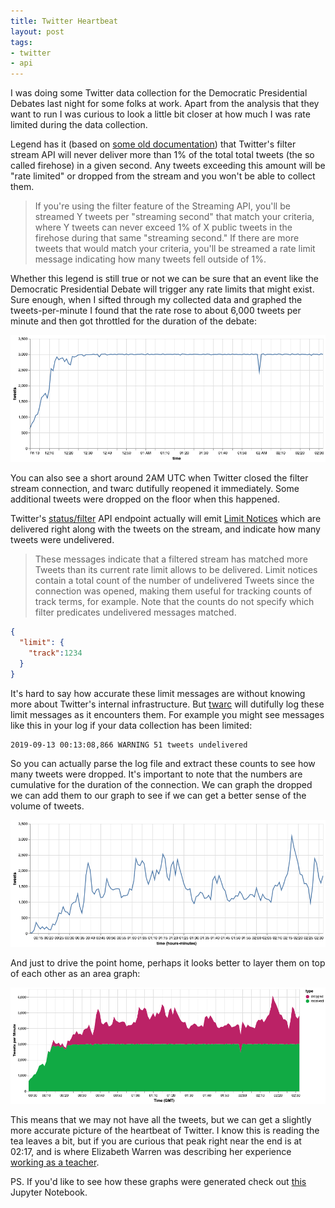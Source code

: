 ```yaml
---
title: Twitter Heartbeat
layout: post
tags:
- twitter
- api
---
```


I was doing some Twitter data collection for the Democratic Presidential
Debates last night for some folks at work. Apart from the analysis that they
want to run I was curious to look a little bit closer at how much I was rate limited during the
data collection.

Legend has it (based on [some old
documentation](https://archive.is/X1XUZ#selection-781.0-799.212)) that
Twitter's filter stream API will never deliver more than 1% of the total total
tweets (the so called firehose) in a given second. Any tweets exceeding this
amount will be "rate limited" or dropped from the stream and you won't be able
to collect them.

> If you're using the filter feature of the Streaming API, you'll be streamed Y tweets per "streaming second" that match your criteria, where Y tweets can never exceed 1% of X public tweets in the firehose during that same "streaming second." If there are more tweets that would match your criteria, you'll be streamed a rate limit message indicating how many tweets fell outside of 1%. 

Whether this legend is still true or not we can be sure that an event like the Democratic Presidential Debate will trigger any rate limits that might exist. Sure enough, when I sifted through my collected data and graphed the tweets-per-minute I found that the rate rose to about 6,000 tweets per minute and then got throttled for the duration of the debate:

<img class="img-responsive" src="/images/demdebate-tweets.png">

You can also see a short around 2AM UTC when Twitter closed the filter stream
connection, and twarc dutifully reopened it immediately. Some additional tweets
were dropped on the floor when this happened.

Twitter's [status/filter](https://developer.twitter.com/en/docs/tweets/filter-realtime/api-reference/post-statuses-filter.html) API endpoint actually will emit [Limit Notices](https://developer.twitter.com/en/docs/tweets/filter-realtime/guides/streaming-message-types) which are delivered right along with the tweets on the stream, and indicate how many tweets were undelivered.

> These messages indicate that a filtered stream has matched more Tweets than its current rate limit allows to be delivered. Limit notices contain a total count of the number of undelivered Tweets since the connection was opened, making them useful for tracking counts of track terms, for example. Note that the counts do not specify which filter predicates undelivered messages matched.

```json
{
  "limit": {
    "track":1234
  }
}
```

It's hard to say how accurate these limit messages are without knowing more
about Twitter's internal infrastructure. But
[twarc](https://github.com/docnow/twarc) will dutifully log these limit
messages as it encounters them. For example you might see messages like this in
your log if your data collection has been limited:

```
2019-09-13 00:13:08,866 WARNING 51 tweets undelivered
```

So you can actually parse the log file and extract these counts to see how many
tweets were dropped. It's important to note that the numbers are cumulative for
the duration of the connection. We can graph the dropped we can add them to our
graph to see if we can get a better sense of the volume of tweets.

<img class="img-responsive" src="/images/demdebate-dropped.png">

And just to drive the point home, perhaps it looks better to layer them on top of each other as an area graph:

<img class="img-responsive" src="/images/demdebate-combined.png">

This means that we may not have all the tweets, but we can get a slightly more
accurate picture of the heartbeat of Twitter. I know this is reading the tea
leaves a bit, but if you are curious that peak right near the end is at 02:17,
and is where Elizabeth Warren was describing her experience [working as a
teacher](https://www.youtube.com/watch?v=2UWVO0Trd1c&feature=youtu.be&t=8220).

PS. If you'd like to see how these graphs were generated check out
[this](https://nbviewer.jupyter.org/github/edsu/notebooks/blob/master/DemDebate.ipynb)
Jupyter Notebook.

